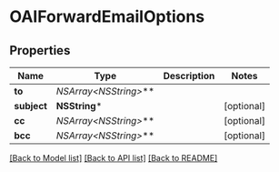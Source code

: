 # OAIForwardEmailOptions

## Properties
Name | Type | Description | Notes
------------ | ------------- | ------------- | -------------
**to** | **NSArray&lt;NSString*&gt;*** |  | 
**subject** | **NSString*** |  | [optional] 
**cc** | **NSArray&lt;NSString*&gt;*** |  | [optional] 
**bcc** | **NSArray&lt;NSString*&gt;*** |  | [optional] 

[[Back to Model list]](../README.md#documentation-for-models) [[Back to API list]](../README.md#documentation-for-api-endpoints) [[Back to README]](../README.md)


